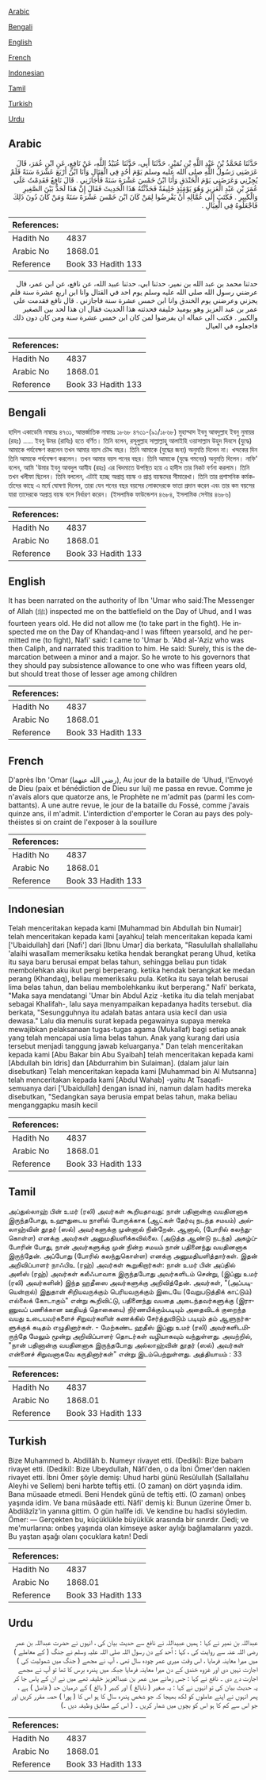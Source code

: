 [Arabic](#arabic)

[Bengali](#bengali)

[English](#english)

[French](#french)

[Indonesian](#indonesian)

[Tamil](#tamil)

[Turkish](#turkish)

[Urdu](#urdu)

## Arabic


<div dir="rtl" lang="ar" style={{fontSize:'larger',backgroundColor:'#f8f9fa',padding:20}}>
حَدَّثَنَا مُحَمَّدُ بْنُ عَبْدِ اللَّهِ بْنِ نُمَيْرٍ، حَدَّثَنَا أَبِي، حَدَّثَنَا عُبَيْدُ اللَّهِ، عَنْ نَافِعٍ، عَنِ ابْنِ عُمَرَ، قَالَ عَرَضَنِي رَسُولُ اللَّهِ صلى الله عليه وسلم يَوْمَ أُحُدٍ فِي الْقِتَالِ وَأَنَا ابْنُ أَرْبَعَ عَشْرَةَ سَنَةً فَلَمْ يُجِزْنِي وَعَرَضَنِي يَوْمَ الْخَنْدَقِ وَأَنَا ابْنُ خَمْسَ عَشْرَةَ سَنَةً فَأَجَازَنِي ‏.‏ قَالَ نَافِعٌ فَقَدِمْتُ عَلَى عُمَرَ بْنِ عَبْدِ الْعَزِيزِ وَهُوَ يَوْمَئِذٍ خَلِيفَةٌ فَحَدَّثْتُهُ هَذَا الْحَدِيثَ فَقَالَ إِنَّ هَذَا لَحَدٌّ بَيْنَ الصَّغِيرِ وَالْكَبِيرِ ‏.‏ فَكَتَبَ إِلَى عُمَّالِهِ أَنْ يَفْرِضُوا لِمَنْ كَانَ ابْنَ خَمْسَ عَشْرَةَ سَنَةً وَمَنْ كَانَ دُونَ ذَلِكَ فَاجْعَلُوهُ فِي الْعِيَالِ ‏.‏
</div>
<div style={{backgroundColor:'#f8f9fa',padding:20, marginBottom: 10}}><table> <thead> <tr> <th>References:</th> <th></th> </tr> </thead> <tbody><tr><td>Hadith No</td><td>4837</td></tr><tr><td>Arabic No</td><td>1868.01</td></tr><tr><td>Reference</td><td>Book 33 Hadith 133</td></tr></tbody></table></div>


<div dir="rtl" lang="ar" style={{fontSize:'larger',backgroundColor:'#f8f9fa',padding:20}}>
حدثنا محمد بن عبد الله بن نمير، حدثنا ابي، حدثنا عبيد الله، عن نافع، عن ابن عمر، قال عرضني رسول الله صلى الله عليه وسلم يوم احد في القتال وانا ابن اربع عشرة سنة فلم يجزني وعرضني يوم الخندق وانا ابن خمس عشرة سنة فاجازني . قال نافع فقدمت على عمر بن عبد العزيز وهو يوميذ خليفة فحدثته هذا الحديث فقال ان هذا لحد بين الصغير والكبير . فكتب الى عماله ان يفرضوا لمن كان ابن خمس عشرة سنة ومن كان دون ذلك فاجعلوه في العيال
</div>
<div style={{backgroundColor:'#f8f9fa',padding:20, marginBottom: 10}}><table> <thead> <tr> <th>References:</th> <th></th> </tr> </thead> <tbody><tr><td>Hadith No</td><td>4837</td></tr><tr><td>Arabic No</td><td>1868.01</td></tr><tr><td>Reference</td><td>Book 33 Hadith 133</td></tr></tbody></table></div>

## Bengali


<div dir="ltr" lang="bn" style={{fontSize:'larger',backgroundColor:'#f8f9fa',padding:20}}>
হাদিস একাডেমি নাম্বারঃ ৪৭৩১, আন্তর্জাতিক নাম্বারঃ ১৮৬৮ ৪৭৩১-(৯১/১৮৬৮) মুহাম্মাদ ইবনু আবদুল্লাহ ইবনু নুমায়র (রহঃ) ..... ইবনু উমর (রাযিঃ) হতে বর্ণিত। তিনি বলেন, রসূলুল্লাহ সাল্লাল্লাহু আলাইহি ওয়াসাল্লাম উহুদ দিবসে (যুদ্ধে) আমাকে পর্যবেক্ষণ করলেন তখন আমার বয়স চৌদ্দ বছর। তিনি আমাকে (যুদ্ধের জন্য) অনুমতি দিলেন না। খন্দকের দিন তিনি আমাকে পর্যবেক্ষণ করলেন। তখন আমার বয়স পনের বছর। তিনি আমাকে (যুদ্ধে গমনের) অনুমতি দিলেন। নাফি' বলেন, আমি 'উমার ইবনু আবদুল আযীয (রহঃ) এর খিদমাতে উপস্থিত হয়ে এ হাদীস তার নিকট বর্ণনা করলাম। তিনি তখন খলীফা ছিলেন। তিনি বললেন, এটাই হচ্ছে অপ্রাপ্ত বয়স্ক ও প্রাপ্ত বয়স্কদের সীমারেখা। তিনি তার প্রশাসনিক কর্মকর্তাদের কাছে এ মর্মে ঘোষণা দিলেন, তারা যেন পনের বছর বয়সের লোকদেরকে ভাতা প্রদান করেন এবং তার কম বয়সের যারা তাদেরকে অপ্রাপ্ত বয়স্ক বলে নির্ধারণ করেন। (ইসলামিক ফাউন্ডেশন ৪৬৮৪, ইসলামিক সেন্টার ৪৬৮৬)
</div>
<div style={{backgroundColor:'#f8f9fa',padding:20, marginBottom: 10}}><table> <thead> <tr> <th>References:</th> <th></th> </tr> </thead> <tbody><tr><td>Hadith No</td><td>4837</td></tr><tr><td>Arabic No</td><td>1868.01</td></tr><tr><td>Reference</td><td>Book 33 Hadith 133</td></tr></tbody></table></div>

## English


<div dir="ltr" lang="en" style={{fontSize:'larger',backgroundColor:'#f8f9fa',padding:20}}>
It has been narrated on the authority of Ibn 'Umar who said:The Messenger of Allah (ﷺ) inspected me on the battlefield on the Day of Uhud, and I was fourteen years old. He did not allow me (to take part in the fight). He inspected me on the Day of Khandaq-and I was fifteen yearsold, and he permitted me (to fight), Nafi' said: I came to 'Umar b. 'Abd al-'Aziz who was then Caliph, and narrated this tradition to him. He said: Surely, this is the demarcation between a minor and a major. So he wrote to his governors that they should pay subsistence allowance to one who was fifteen years old, but should treat those of lesser age among children
</div>
<div style={{backgroundColor:'#f8f9fa',padding:20, marginBottom: 10}}><table> <thead> <tr> <th>References:</th> <th></th> </tr> </thead> <tbody><tr><td>Hadith No</td><td>4837</td></tr><tr><td>Arabic No</td><td>1868.01</td></tr><tr><td>Reference</td><td>Book 33 Hadith 133</td></tr></tbody></table></div>

## French


<div dir="ltr" lang="fr" style={{fontSize:'larger',backgroundColor:'#f8f9fa',padding:20}}>
D'après Ibn 'Omar (رضي الله عنهما), Au jour de la bataille de 'Uhud, l'Envoyé de Dieu (paix et bénédiction de Dieu sur lui) me passa en revue. Comme je n'avais alors que quatorze ans, le Prophète ne m'admit pas (parmi les combattants). A une autre revue, le jour de la bataille du Fossé, comme j'avais quinze ans, il m'admit. L'interdiction d'emporter le Coran au pays des polythéistes si on craint de l'exposer à la souillure
</div>
<div style={{backgroundColor:'#f8f9fa',padding:20, marginBottom: 10}}><table> <thead> <tr> <th>References:</th> <th></th> </tr> </thead> <tbody><tr><td>Hadith No</td><td>4837</td></tr><tr><td>Arabic No</td><td>1868.01</td></tr><tr><td>Reference</td><td>Book 33 Hadith 133</td></tr></tbody></table></div>

## Indonesian


<div dir="ltr" lang="id" style={{fontSize:'larger',backgroundColor:'#f8f9fa',padding:20}}>
Telah menceritakan kepada kami [Muhammad bin Abdullah bin Numair] telah menceritakan kepada kami [ayahku] telah menceritakan kepada kami ['Ubaidullah] dari [Nafi'] dari [Ibnu Umar] dia berkata, "Rasulullah shallallahu 'alaihi wasallam memeriksaku ketika hendak berangkat perang Uhud, ketika itu saya baru berusai empat belas tahun, sehingga beliau pun tidak membolehkan aku ikut pergi berperang. ketika hendak berangkat ke medan perang (Khandaq), beliau memeriksaku pula. Ketika itu saya telah berusai lima belas tahun, dan beliau membolehkanku ikut berperang." Nafi' berkata, "Maka saya mendatangi 'Umar bin Abdul Aziz -ketika itu dia telah menjabat sebagai Khalifah-, lalu saya menyampaikan kepadanya hadits tersebut. dia berkata, "Sesungguhnya itu adalah batas antara usia kecil dan usia dewasa." Lalu dia menulis surat kepada pegawainya supaya mereka mewajibkan pelaksanaan tugas-tugas agama (Mukallaf) bagi setiap anak yang telah mencapai usia lima belas tahun. Anak yang kurang dari usia tersebut menjadi tanggung jawab keluarganya." Dan telah menceritakan kepada kami [Abu Bakar bin Abu Syaibah] telah menceritakan kepada kami [Abdullah bin Idris] dan [Abdurrahim bin Sulaiman]. (dalam jalur lain disebutkan) Telah menceritakan kepada kami [Muhammad bin Al Mutsanna] telah menceritakan kepada kami [Abdul Wahab] -yaitu At Tsaqafi- semuanya dari ['Ubaidullah] dengan isnad ini, namun dalam hadits mereka disebutkan, "Sedangkan saya berusia empat belas tahun, maka beliau menganggapku masih kecil
</div>
<div style={{backgroundColor:'#f8f9fa',padding:20, marginBottom: 10}}><table> <thead> <tr> <th>References:</th> <th></th> </tr> </thead> <tbody><tr><td>Hadith No</td><td>4837</td></tr><tr><td>Arabic No</td><td>1868.01</td></tr><tr><td>Reference</td><td>Book 33 Hadith 133</td></tr></tbody></table></div>

## Tamil


<div dir="ltr" lang="ta" style={{fontSize:'larger',backgroundColor:'#f8f9fa',padding:20}}>
அப்துல்லாஹ் பின் உமர் (ரலி) அவர்கள் கூறியதாவது: நான் பதினான்கு வயதினனாக இருந்தபோது, உஹுதுடைய நாளில் போருக்காக (ஆட்கள் தேர்வு நடந்த சமயம்) அல்லாஹ்வின் தூதர் (ஸல்) அவர்களுக்கு முன்னால் நின்றேன். ஆனால், (போரில் கலந்துகொள்ள) எனக்கு அவர்கள் அனுமதியளிக்கவில்லை. (அடுத்த ஆண்டு நடந்த) அகழ்ப்போரின் போது, நான் அவர்களுக்கு முன் நின்ற சமயம் நான் பதினைந்து வயதினனாக இருந்தேன். அப்போது (போரில் கலந்துகொள்ள) எனக்கு அனுமதியளித்தார்கள். இதன் அறிவிப்பாளர் நாஃபிஉ (ரஹ்) அவர்கள் கூறுகிறார்கள்: நான் உமர் பின் அப்தில் அஸீஸ் (ரஹ்) அவர்கள் கலீஃபாவாக இருந்தபோது அவர்களிடம் சென்று, (இப்னு உமர் (ரலி) அவர்களின்) இந்த ஹதீஸை அவர்களுக்கு அறிவித்தேன். அவர்கள், "(அப்படியென்றால்) இதுதான் சிறியவருக்கும் பெரியவருக்கும் இடையே (வேறுபடுத்திக் காட்டும்) எல்லைக் கோடாகும்" என்று கூறிவிட்டு, பதினைந்து வயதை அடைந்தவர்களுக்கு (இராணுவப் பணிக்கான ஊதியத் தொகையை) நிர்ணயிக்கும்படியும் அதைவிடக் குறைந்த வயது உடையவர்களைச் சிறுவர்களின் கணக்கில் சேர்த்துவிடும் படியும் தம் ஆளுநர்களுக்குக் கடிதம் எழுதினார்கள். - மேற்கண்ட ஹதீஸ் இப்னு உமர் (ரலி) அவர்களிடமிருந்தே மேலும் மூன்று அறிவிப்பாளர் தொடர்கள் வழியாகவும் வந்துள்ளது. அவற்றில், "நான் பதினான்கு வயதினனாக இருந்தபோது அல்லாஹ்வின் தூதர் (ஸல்) அவர்கள் என்னைச் சிறுவனாகவே கருதினார்கள்" என்று இடம்பெற்றுள்ளது. அத்தியாயம் : 33
</div>
<div style={{backgroundColor:'#f8f9fa',padding:20, marginBottom: 10}}><table> <thead> <tr> <th>References:</th> <th></th> </tr> </thead> <tbody><tr><td>Hadith No</td><td>4837</td></tr><tr><td>Arabic No</td><td>1868.01</td></tr><tr><td>Reference</td><td>Book 33 Hadith 133</td></tr></tbody></table></div>

## Turkish


<div dir="ltr" lang="tr" style={{fontSize:'larger',backgroundColor:'#f8f9fa',padding:20}}>
Bize Muhammed b. Abdillâh b. Numeyr rivayet etti. (Dediki): Bize babam rivayet etti. (Dediki): Bize Ubeydullah, Nâfi'den, o da İbni Ömer'den naklen rivayet etti. İbni Ömer şöyle demiş: Uhud harbi günü Resûlullah (Sallallahu Aleyhi ve Sellem) beni harbte teftiş etti. (O zaman) on dört yaşında idim. Bana müsaade etmedi. Beni Hendek günü de teftiş etti. (O zaman) onbeş yaşında idim. Ve bana müsâade etti. Nâfi' demiş ki: Bunun üzerine Ömer b. Abdilâzîz'in yanına gittim. O gün halîfe idi. Ve kendine bu hadîsi söyledim. Ömer: — Gerçekten bu, küçüklükle büyüklük arasında bir sınırdır. Dedi; ve me'murlarına: onbeş yaşında olan kimseye asker aylığı bağlamalarını yazdı. Bu yaştan aşağı olanı çocuklara katın! Dedi
</div>
<div style={{backgroundColor:'#f8f9fa',padding:20, marginBottom: 10}}><table> <thead> <tr> <th>References:</th> <th></th> </tr> </thead> <tbody><tr><td>Hadith No</td><td>4837</td></tr><tr><td>Arabic No</td><td>1868.01</td></tr><tr><td>Reference</td><td>Book 33 Hadith 133</td></tr></tbody></table></div>

## Urdu


<div dir="rtl" lang="ur" style={{fontSize:'larger',backgroundColor:'#f8f9fa',padding:20}}>
عبداللہ بن نمیر نے کہا : ہمیں عبیداللہ نے نافع سے حدیث بیان کی ، انہوں نے حضرت عبداللہ بن عمر رضی اللہ عنہ سے روایت کی ، کہا : اُحد کے دن رسول اللہ صلی اللہ علیہ وسلم نے جنگ ( کے معاملے ) میں میرا معاینہ فرمایا ، اس وقت میری عمر چودہ سال تھی ، آپ نے مجھے ( جنگ میں شمولیت کی ) اجازت نہیں دی اور غزوہ خندق کے دن میرا معاینہ فرمایا جبکہ میں پندرہ برس کا تھا تو آپ نے مجھے اجازت دے دی ۔ نافع نے کہا : جس زمانے میں عمر بن عبدالعزیز خلیفہ تھے میں نے ان کے پاس جا کر یہ حدیث بیان کی تو انہوں نے کہا : یہ صغیر ( نابالغ ) اور کبیر ( بالغ ) کے درمیان حد ( فاصل ) ہے ، پھر انہوں نے اپنے عاملوں کو لکھ بھیجا کہ جو شخص پندرہ سال کا ہو اس کا ( پورا ) حصہ مقرر کریں اور جو اس سے کم کا ہو اس کو بچوں میں شمار کریں ۔ ( اس کے مطابق وظیفہ دیں ۔)
</div>
<div style={{backgroundColor:'#f8f9fa',padding:20, marginBottom: 10}}><table> <thead> <tr> <th>References:</th> <th></th> </tr> </thead> <tbody><tr><td>Hadith No</td><td>4837</td></tr><tr><td>Arabic No</td><td>1868.01</td></tr><tr><td>Reference</td><td>Book 33 Hadith 133</td></tr></tbody></table></div>